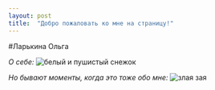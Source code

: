 ```yaml
---
layout: post
title:  "Добро пожаловать ко мне на страницу!"
---
```

#Ларькина Ольга

_О себе:_
![](https://images.mymovies.net/images/film/vue_player_imgs/fid15330_trid13568.jpg?sc=.99 "белый и пушистый снежок")

_Но бывают моменты, когда это тоже обо мне:_
![](https://irecommend.ru/sites/default/files/imagecache/copyright1/user-images/334439/P7VwXA2CIVqkBiG46foaQ.jpg "злая зая")
